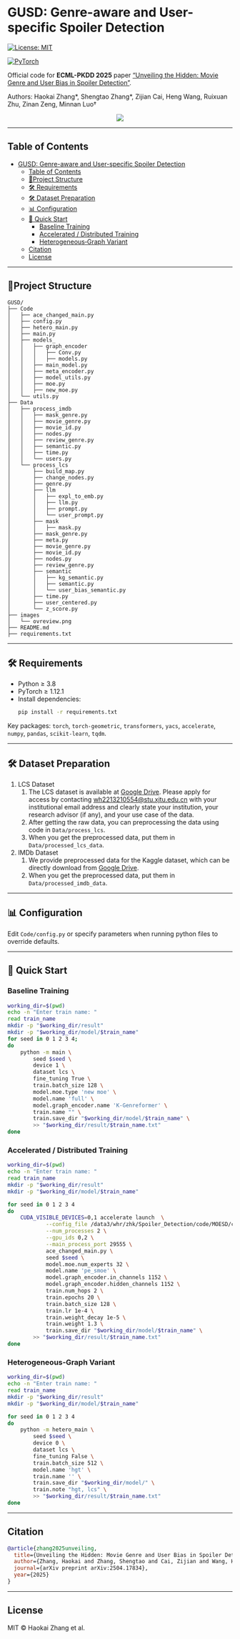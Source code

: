 # GUSD: Genre-aware and User-specific Spoiler Detection
[![License: MIT](https://img.shields.io/badge/License-MIT-yellow.svg)](https://opensource.org/licenses/MIT)

[![PyTorch](https://img.shields.io/badge/PyTorch-%23EE4C2C.svg?logo=PyTorch&logoColor=white)](https://pytorch.org/)

Official code for **ECML-PKDD 2025** paper [“Unveiling the Hidden: Movie Genre and User Bias in Spoiler Detection”](https://arxiv.org/abs/2504.17834).

Authors: Haokai Zhang\*, Shengtao Zhang\*, Zijian Cai, Heng Wang, Ruixuan Zhu, Zinan Zeng, Minnan Luo†  

<p align="center">
  <img src='images/ovreview.png'>
</p>

---

## Table of Contents
- [GUSD: Genre-aware and User-specific Spoiler Detection](#gusd-genre-aware-and-user-specific-spoiler-detection)
  - [Table of Contents](#table-of-contents)
  - [📂Project Structure](#project-structure)
  - [🛠 Requirements](#-requirements)
  - [🛠 Dataset Preparation](#-dataset-preparation)
  - [📊 Configuration](#-configuration)
  - [🚀 Quick Start](#-quick-start)
    - [Baseline Training](#baseline-training)
    - [Accelerated / Distributed Training](#accelerated--distributed-training)
    - [Heterogeneous‐Graph Variant](#heterogeneousgraph-variant)
  - [Citation](#citation)
  - [License](#license)

---

## 📂Project Structure

```
GUSD/
├── Code
│   ├── ace_changed_main.py
│   ├── config.py
│   ├── hetero_main.py
│   ├── main.py
│   ├── models_
│   │   ├── graph_encoder
│   │   │   ├── Conv.py
│   │   │   ├── models.py
│   │   ├── main_model.py
│   │   ├── meta_encoder.py
│   │   ├── model_utils.py
│   │   ├── moe.py
│   │   ├── new_moe.py
│   └── utils.py
├── Data
│   ├── process_imdb
│   │   ├── mask_genre.py
│   │   ├── movie_genre.py
│   │   ├── movie_id.py
│   │   ├── nodes.py
│   │   ├── review_genre.py
│   │   ├── semantic.py
│   │   ├── time.py
│   │   └── users.py
│   └── process_lcs
│       ├── build_map.py
│       ├── change_nodes.py
│       ├── genre.py
│       ├── llm
│       │   ├── expl_to_emb.py
│       │   ├── llm.py
│       │   ├── prompt.py
│       │   └── user_prompt.py
│       ├── mask
│       │   ├── mask.py
│       ├── mask_genre.py
│       ├── meta.py
│       ├── movie_genre.py
│       ├── movie_id.py
│       ├── nodes.py
│       ├── review_genre.py
│       ├── semantic
│       │   ├── kg_semantic.py
│       │   ├── semantic.py
│       │   └── user_bias_semantic.py
│       ├── time.py
│       ├── user_centered.py
│       └── z_score.py
├── images
│   └── ovreview.png
├── README.md
├── requirements.txt
```

---

## 🛠 Requirements

- Python ≥ 3.8  
- PyTorch ≥ 1.12.1 
- Install dependencies:
  ```bash
  pip install -r requirements.txt
  ```
Key packages: `torch`, `torch-geometric`, `transformers`, `yacs`, `accelerate`, `numpy`, `pandas`, `scikit-learn`, `tqdm`.

---

## 🛠 Dataset Preparation

1. LCS Dataset
   1. The LCS dataset is available at [Google Drive](https://drive.google.com/drive/folders/1By6_vmaOAaLnZGwrFCGb8UeP8eB2ae4L?usp=share_link). Please apply for access by contacting wh2213210554@stu.xjtu.edu.cn with your institutional email address and clearly state your institution, your research advisor (if any), and your use case of the data.
   2. After getting the raw data, you can preprocessing the data using code in  `Data/process_lcs`.
   3. When you get the preprocessed data, put them in `Data/processed_lcs_data`.
2. IMDb Dataset
   1. We provide preprocessed data for the Kaggle dataset, which can be directly download from [Google Drive](https://drive.google.com/file/d/1lBR1eohYUlJEWxUDHQa23rwx3UwuiUCm/view?usp=sharing).
   2. When you get the preprocessed data, put them in `Data/processed_imdb_data`.

---

## 📊 Configuration

Edit `Code/config.py` or specify parameters when running python files to override defaults.

---

## 🚀 Quick Start

### Baseline Training

```bash
working_dir=$(pwd)
echo -n "Enter train name: "
read train_name
mkdir -p "$working_dir/result"
mkdir -p "$working_dir/model/$train_name"
for seed in 0 1 2 3 4;
do
    python -m main \
        seed $seed \
        device 1 \
        dataset lcs \
        fine_tuning True \
        train.batch_size 128 \
        model.moe.type 'new moe' \
        model.name 'full' \
        model.graph_encoder.name 'K-Genreformer' \
        train.name "" \
        train.save_dir "$working_dir/model/$train_name" \
        >> "$working_dir/result/$train_name.txt"
done
```

### Accelerated / Distributed Training

```bash
working_dir=$(pwd)
echo -n "Enter train name: "
read train_name
mkdir -p "$working_dir/result"
mkdir -p "$working_dir/model/$train_name"

for seed in 0 1 2 3 4
do
    CUDA_VISIBLE_DEVICES=0,1 accelerate launch  \
            --config_file /data3/whr/zhk/Spoiler_Detection/code/MOESD/config.yaml \
            --num_processes 2 \
            --gpu_ids 0,2 \
            --main_process_port 29555 \
            ace_changed_main.py \
            seed $seed \
            model.moe.num_experts 32 \
            model.name 'pe_smoe' \
            model.graph_encoder.in_channels 1152 \
            model.graph_encoder.hidden_channels 1152 \
            train.num_hops 2 \
            train.epochs 20 \
            train.batch_size 128 \
            train.lr 1e-4 \
            train.weight_decay 1e-5 \
            train.weight 1.3 \
            train.save_dir "$working_dir/model/$train_name" \
        >> "$working_dir/result/$train_name.txt"
done
```

### Heterogeneous‐Graph Variant

```bash
working_dir=$(pwd)
echo -n "Enter train name: "
read train_name
mkdir -p "$working_dir/result"
mkdir -p "$working_dir/model/$train_name"

for seed in 0 1 2 3 4
do
    python -m hetero_main \
        seed $seed \
        device 0 \
        dataset lcs \
        fine_tuning False \
        train.batch_size 512 \
        model.name 'hgt' \
        train.name '' \
        train.save_dir "$working_dir/model/" \
        train.note "hgt, lcs" \
        >> "$working_dir/result/$train_name.txt"
done

```

---

## Citation

```bibtex
@article{zhang2025unveiling,
  title={Unveiling the Hidden: Movie Genre and User Bias in Spoiler Detection},
  author={Zhang, Haokai and Zhang, Shengtao and Cai, Zijian and Wang, Heng and Zhu, Ruixuan and Zeng, Zinan and Luo, Minnan},
  journal={arXiv preprint arXiv:2504.17834},
  year={2025}
}
```

---

## License

MIT © Haokai Zhang et al.